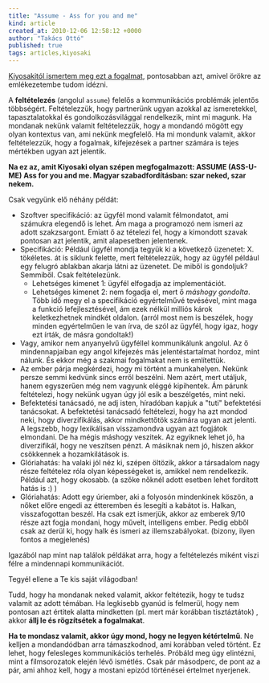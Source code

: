 ```yaml
---
title: "Assume - Ass for you and me"
kind: article
created_at: 2010-12-06 12:58:12 +0000
author: "Takács Ottó"
published: true
tags: articles,kiyosaki
---
```

[Kiyosakitól ismertem meg ezt a fogalmat](http://www.qualityontime.eu/articles/idezetek-kiyosaki), pontosabban azt, amivel örökre az emlékezetembe tudom idézni.

A __feltételezés__ (angolul `assume`) felelős a kommunikációs problémák jelentős többségért. Feltételezzük, hogy partnerünk ugyan azokkal az ismeretekkel, tapasztalatokkal és gondolkozásvilággal rendelkezik, mint mi magunk. Ha mondanak nekünk valamit feltételezzük, hogy a mondandó mögött egy olyan kontextus van, ami nekünk megfelelő. Ha mi mondunk valamit, akkor feltételezzük, hogy a fogalmak, kifejezések a partner számára is tejes mértékben ugyan azt jelentik.

__Na ez az, amit Kiyosaki olyan szépen megfogalmazott: ASSUME (ASS-U-ME) Ass for you and me. Magyar szabadfordításban: szar neked, szar nekem.__

Csak vegyünk elő néhány példát:

- Szoftver specifikáció: az ügyfél mond valamit félmondatot, ami számukra elegendő is lehet. Ám maga a programozó nem ismeri az adott szakzsargont. Emiatt ő az tételezi fel, hogy a kimondott szavak pontosan azt jelentik, amit alapesetben jelentenek.
- Specifikáció: Például ügyfél mondja tegyük ki a következő üzenetet: X. tökéletes. át is siklunk felette, mert feltételezzük, hogy az ügyfél például egy felugró ablakban akarja látni az üzenetet. De miből is gondoljuk? Semmiből. Csak feltételezünk. 
	- Lehetséges kimenet 1: ügyfél elfogadja az implementációt. 
	- Lehetséges kimenet 2: nem fogadja el, mert ő _máshogy gondolta_. Több idő megy el a specifikáció egyértelművé tevésével, mint maga a funkció lefejlesztésével, ám ezek nélkül milliós károk keletkezhetnek mindkét oldalon. (arról most nem is beszélek, hogy minden egyértelműen le van írva, de szól az ügyfél, hogy igaz, hogy ezt írták, de másra gondoltak!)
- Vagy, amikor nem anyanyelvű ügyféllel kommunikálunk angolul. Az ő mindennapjaiban egy angol kifejezés más jelentéstartalmat hordoz, mint nálunk. És ekkor még a szakmai fogalmakat nem is említettük.
- Az ember párja megkérdezi, hogy mi történt a munkahelyen. Nekünk persze semmi kedvünk sincs erről beszélni. Nem azért, mert utáljuk, hanem egyszerűen még nem vagyunk eléggé kipihentek. Ám párunk feltételezi, hogy nekünk ugyan úgy jól esik a beszélgetés, mint neki.
- Befektetési tanácsadó, ne adj isten, híradóban kapjuk a "tuti" befektetési tanácsokat. A befektetési tanácsadó feltételezi, hogy ha azt mondod neki, hogy diverzifikálás, akkor mindkettőtök számára ugyan azt jelenti. A legszebb, hogy lexikálisan visszamondva ugyan azt fogjátok elmondani. De ha mégis máshogy veszitek. Az egyiknek lehet jó, ha diverzifikál, hogy ne veszítsen pénzt. A másiknak nem jó, hiszen akkor csökkennek a hozamkilátások is. 
- Glóriahatás: ha valaki jól néz ki, szépen öltözik, akkor a társadalom nagy része feltételez róla olyan képességeket is, amikkel nem rendelkezik. Például azt, hogy okosabb. (a szőke nőknél adott esetben lehet fordított hatás is :) )
- Glóriahatás: Adott egy úriember, aki a folyosón mindenkinek köszön, a nőket előre engedi az étteremben és lesegíti a kabátot is. Halkan, visszafogottan beszél. Ha csak ezt ismerjük, akkor az emberek 9/10 része azt fogja mondani, hogy művelt, intelligens ember. Pedig ebből csak az derül ki, hogy halk és ismeri az illemszabályokat. (bizony, ilyen fontos a megjelenés)

Igazából nap mint nap találok példákat arra, hogy a feltételezés miként viszi félre a mindennapi kommunikációt. 

Tegyél ellene a Te kis saját világodban! 

Tudd, hogy ha mondanak neked valamit, akkor feltétezik, hogy te tudsz valamit az adott témában. Ha legkisebb gyanúd is felmerül, hogy nem pontosan azt értitek alatta mindketten (pl. mert már korábban tisztáztátok) , akkor __állj le és rögzítsétek a fogalmakat__.

__Ha te mondasz valamit, akkor úgy mond, hogy ne legyen kétértelmű__. Ne kelljen a mondandódban arra támaszkodnod, ami korábban veled történt. Ez lehet, hogy felesleges kommunikációs terhelés. Próbáld meg úgy elintézni, mint a filmsorozatok elején lévő ismétlés. Csak pár másodperc, de pont az a pár, ami ahhoz kell, hogy a mostani epizód történései értelmet nyerjenek.

<div class='old-comments'></div>